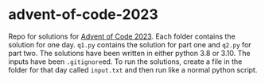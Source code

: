 # advent-of-code-2023

Repo for solutions for [Advent of Code 2023](https://adventofcode.com/2023). Each folder contains the solution for one day. `q1.py` contains the solution for part one and `q2.py` for part two. The solutions have been written in either python 3.8 or 3.10. The inputs have been `.gitignore`ed. To run the solutions, create a file in the folder for that day called `input.txt` and then run like a normal python script.
